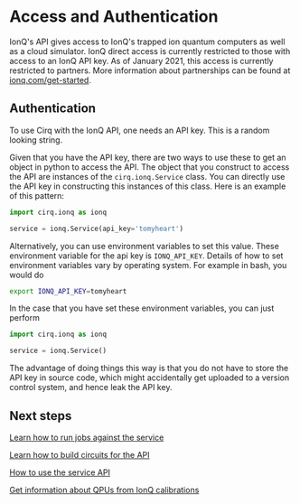 # Access and Authentication

IonQ's API gives access to IonQ's trapped ion quantum computers as well as a cloud simulator.
IonQ direct access is currently restricted to those with access to an IonQ API key.
As of January 2021, this access is currently restricted to partners. More information
about partnerships can be found at [ionq.com/get-started](https://ionq.com/get-started).

## Authentication

To use Cirq with the IonQ API, one needs an API key.  This is a random looking string.

Given that you have the API key, there are two ways to use these to
get an object in python to access the API. The object that you construct to access
the API are instances of the `cirq.ionq.Service` class. You can directly use the API key in constructing this instances of this class. Here is an example of this pattern:
```python
import cirq.ionq as ionq

service = ionq.Service(api_key='tomyheart')
```

Alternatively, you can use environment variables to set this value. These environment variable for the api key is `IONQ_API_KEY`.  Details of how to set environment variables vary by operating system.  For example in bash, you would do
```bash
export IONQ_API_KEY=tomyheart
```
In the case that you have set these environment variables, you can just perform
```python
import cirq.ionq as ionq

service = ionq.Service()
```
The advantage of doing things this way is that you do not have to store the API key in
source code, which might accidentally get uploaded to a version control system, and hence
leak the API key.

## Next steps

[Learn how to run jobs against the service](service.md)

[Learn how to build circuits for the API](circuits.md)

[How to use the service API](jobs.md)

[Get information about QPUs from IonQ calibrations](calibrations.md)
